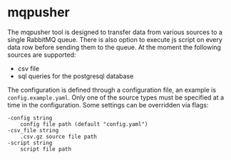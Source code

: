 # mqpusher
The mqpusher tool is designed to transfer data from various sources to a single RabbitMQ queue. 
There is also option to execute js script on every data row before sending them to the queue. At the moment the following sources are supported:
- csv file
- sql queries for the postgresql database

The configuration is defined through a configuration file, an example is `config.example.yaml`.
Only one of the source types must be specified at a time in the configuration.
Some settings can be overridden via flags:
```
-config string
    config file path (default "config.yaml")
-csv_file string
    .csv.gz source file path
-script string
    script file path
```

